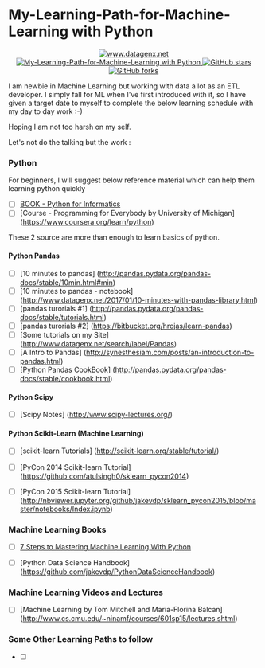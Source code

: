 # My-Learning-Path-for-Machine-Learning with Python

  
  <p align="center">
    <a href="http://www.datagenx.net">
    <img alt="www.datagenx.net" src="https://img.shields.io/badge/datagenx--blue.svg">
  </a>
  <a href="https://github.com/atulsingh0/My-Learning-Path-for-Machine-Learning">
    <img alt="My-Learning-Path-for-Machine-Learning with Python" src="https://img.shields.io/badge/Learning%20Path-Machine%20Learning-blue.svg">
  </a>
  <a href="https://github.com/atulsingh0/My-Learning-Path-for-Machine-Learning/stargazers">
    <img alt="GitHub stars" src="https://img.shields.io/github/stars/atulsingh0/My-Learning-Path-for-Machine-Learning.svg">
  </a>
  <a href="https://github.com/atulsingh0/My-Learning-Path-for-Machine-Learning/network">
    <img alt="GitHub forks" src="https://img.shields.io/github/forks/atlsingh0/My-Learning-Path-for-Machine-Learning.svg">
  </a>
</p>

I am newbie in Machine Learning but working with data a lot as an ETL developer. I simply fall for ML when I've first introduced with it, so I have given a target date to myself to complete the below learning schedule with my day to day work :-)

Hoping I am not too harsh on my self.

Let's not do the talking but the work :


### Python
For beginners, I will suggest below reference material which can help them learning python quickly
- [ ] [BOOK - Python for Informatics](www.pythonlearn.com/book_007.pdf)
- [ ] [Course - Programming for Everybody by University of Michigan] (https://www.coursera.org/learn/python)

These 2 source are more than enough to learn basics of python.

#### Python Pandas
- [ ] [10 minutes to pandas] (http://pandas.pydata.org/pandas-docs/stable/10min.html#min)
- [ ] [10 minutes to pandas - notebook] (http://www.datagenx.net/2017/01/10-minutes-with-pandas-library.html)
- [ ] [pandas turorials #1] (http://pandas.pydata.org/pandas-docs/stable/tutorials.html)
- [ ] [pandas turorials #2] (https://bitbucket.org/hrojas/learn-pandas)
- [ ] [Some tutorials on my Site] (http://www.datagenx.net/search/label/Pandas)
- [ ] [A Intro to Pandas] (http://synesthesiam.com/posts/an-introduction-to-pandas.html)
- [ ] [Python Pandas CookBook] (http://pandas.pydata.org/pandas-docs/stable/cookbook.html)

#### Python Scipy
- [ ] [Scipy Notes] (http://www.scipy-lectures.org/)

#### Python Scikit-Learn (Machine Learning)
- [ ] [scikit-learn Tutorials] (http://scikit-learn.org/stable/tutorial/)
- [ ] [PyCon 2014 Scikit-learn Tutorial] (https://github.com/atulsingh0/sklearn_pycon2014)
- [ ] [PyCon 2015 Scikit-learn Tutorial] (http://nbviewer.jupyter.org/github/jakevdp/sklearn_pycon2015/blob/master/notebooks/Index.ipynb) 





### Machine Learning Books
- [ ] [7 Steps to Mastering Machine Learning With Python](http://www.kdnuggets.com/2015/11/seven-steps-machine-learning-python.html)
- [ ] [Python Data Science Handbook] (https://github.com/jakevdp/PythonDataScienceHandbook)


### Machine Learning Videos and Lectures
- [ ] [Machine Learning by Tom Mitchell and Maria-Florina Balcan] (http://www.cs.cmu.edu/~ninamf/courses/601sp15/lectures.shtml)


### Some Other Learning Paths to follow
- [ ]




